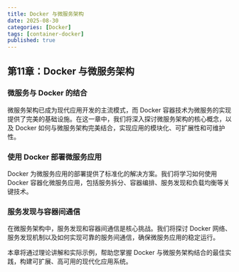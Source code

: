 ```yaml
---
title: Docker 与微服务架构
date: 2025-08-30
categories: [Docker]
tags: [container-docker]
published: true
---
```


## 第11章：Docker 与微服务架构

### 微服务与 Docker 的结合

微服务架构已成为现代应用开发的主流模式，而 Docker 容器技术为微服务的实现提供了完美的基础设施。在这一章中，我们将深入探讨微服务架构的核心概念，以及 Docker 如何与微服务架构完美结合，实现应用的模块化、可扩展性和可维护性。

### 使用 Docker 部署微服务应用

Docker 为微服务应用的部署提供了标准化的解决方案。我们将学习如何使用 Docker 容器化微服务应用，包括服务拆分、容器编排、服务发现和负载均衡等关键技术。

### 服务发现与容器间通信

在微服务架构中，服务发现和容器间通信是核心挑战。我们将探讨 Docker 网络、服务发现机制以及如何实现可靠的服务间通信，确保微服务应用的稳定运行。

本章将通过理论讲解和实际示例，帮助您掌握 Docker 与微服务架构结合的最佳实践，构建可扩展、高可用的现代化应用系统。